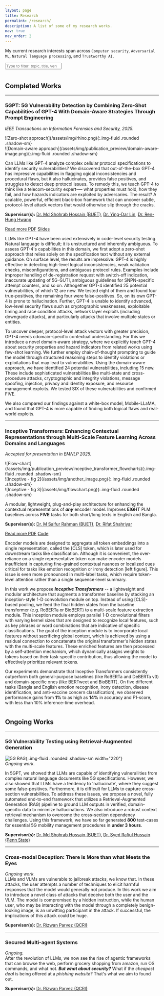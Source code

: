 ```yaml
---
layout: page
title: Research
permalink: /research/
description: A list of some of my research works.
nav: true
nav_order: 2
---
```


<!-- minimal HTML only for type-to-filter -->
My current research interests span across `Computer security`, `Adversarial ML`, `Natural language processing`, and `Trustworthy AI`.


<input id="research-search" class="form-control list-search" type="search" placeholder="Type to filter: topic, title, venue, year, supervisor…" />




<p style="margin-top:3em;"></p>


## Completed Works

---

### 5GPT: 5G Vulnerability Detection by Combining Zero-Shot Capabilities of GPT-4 With Domain-Aware Strategies Through Prompt Engineering
*IEEE Transactions on Information Forensics and Security, 2025.*  

<div class="row g-2 my-2">
  <div class="col-12 col-md-6 col-lg-4">
    ![Zero-shot approach](/assets/img/rhino.png){:.img-fluid .rounded .shadow-sm}
  </div>
  <!-- Add/remove blocks as needed -->
  <div class="col-12 col-md-6 col-lg-4">
    ![Domain-aware approach](/assets/img/publication_preview/domain-aware-image.png){:.img-fluid .rounded .shadow-sm}
  </div>
</div>


Can LLMs like GPT-4 analyze complex cellular protocol specifications to identify security vulnerabilities? We discovered that out-of-the-box GPT-4 has impressive capabilities in flagging ogical inconsistencies and procedural flaws, but it also hallucinates, provides false positives, and struggles to detect deep protocol issues. To remedy this, we teach GPT-4 to think like a telecom-security expert-— what properties must hold, how they fail, and how hazards indicators are exploited by adversaries. The result? A scalable, powerful, efficient black-box framework that can uncover subtle, protocol-level attack vectors that would otherwise slip through the cracks.

**Supervisor(s):** [Dr. Md Shohrab Hossain (BUET)](https://cse.buet.ac.bd/faculty/faculty_detail/mshohrabhossain), [Dr. Ying-Dar Lin](https://speed.cs.nycu.edu.tw/~ydlin/), [Dr. Ren-Hung Hwang](https://rhhwang.csie.io/English/index.html)



<!-- Button row: Read more + PDF + Code SIDE BY SIDE -->
<div class="d-flex flex-wrap gap-2 my-2" role="group" aria-label="5gpt links">
  <a class="btn btn-outline-secondary" data-bs-toggle="collapse" href="#more-5gpt" role="button" aria-expanded="false" aria-controls="more-5gpt">
    Read more
  </a>
  <a class="btn btn-outline-secondary" href="/assets/pdf/5GPT_final.pdf" target="_blank" rel="noopener">PDF</a>
  <a class="btn btn-outline-secondary" href="/assets/pdf/5GPT_presentation.pdf" target="_blank" rel="noopener">Slides</a>
</div>


<!-- Collapsible extra text; uses a unique id -->
<div class="collapse mt-2" id="more-5gpt">
  <div markdown="1">

LLMs like GPT-4 have been used extensively in code-level security testing. Natural language is difficult; it is unstructured and inherently ambiguous. To assess GPT-4's capabilities in this domain, we first adopt a zero-shot approach that relies solely on the specification text without any external guidance. On surface level, the results are impressive: GPT-4 is highly effective in detecting high-level logical inconsistencies, weak validation checks, misconfigurations, and ambiguous protocol rules. Examples include improper handling of de-registration request with switch-off indication, inaccurate updating of 5G-GUTI, ambiguous guidelines for SNPN-specific attempt counters, and so on. Althogether GPT-4 identified 25 potential vulnerabilities, of which 12 are new. We tested eight of them and found four true-positives, the remaining four were false-positives. So, on its own GPT-4 is prone to hallucination. Further, GPT-4 is unable to identify advanced, low-level security flaws such as cryptographic weaknesses, exploitable timing and race condition attacks, network layer exploits (including downgrade attacks), and particularly attacks that involve multiple states or entities. 

To uncover deeper, protocol-level attack vectors with greater precision, GPT-4 needs cdomain-specific contextual understanding. For this we introduce a novel domain-aware strategy, where we explicitly teach GPT-4 about security properties and hazard indicators from related works using few-shot learning. We further employ chain-of-thought
prompting to guide the model through structured reasoning steps to identify violations or exploitations that may lead to vulnerabilities. Using the domain-aware approach, we have identified 24 potential vulnerabilities, including 15 new. These include sophisticated vulnerabilities like multi-state and cross-procedure attacks, cryptographic and integrity violations, message spoofing, injection, privacy and identity exposure, and resource management exploits. We tested SIX of these vulnerabilities and confirmed FIVE.

We also compared our findings against a white-box model, Mobile-LLaMA, and found that GPT-4 is more capable of finding both logical flaws and real-world exploits.

  </div>
</div>


---

### Inceptive Transformers: Enhancing Contextual Representations through Multi-Scale Feature Learning Across Domains and Languages
*Accepted for presentation in EMNLP 2025.*

<!-- Image gallery (multiple images, responsive). 
     Option A: no fixed widths, all scale to container -->
<div class="row g-2 my-2">
  <div class="col-12 col-md-6 col-lg-4">
    ![Flow-chart](/assets/img/publication_preview/inceptive_transformer_flowcharts){:.img-fluid .rounded .shadow-sm}
  </div>
  <!-- Add/remove blocks as needed -->
  <div class="col-12 col-md-6 col-lg-4">
    ![Inceptive - fig 2](/assets/img/another_image.png){:.img-fluid .rounded .shadow-sm}
  </div>
  <div class="col-12 col-md-6 col-lg-4">
    ![Inceptive - fig 3](/assets/img/flowchart.png){:.img-fluid .rounded .shadow-sm}
  </div>
</div>

<!-- If you prefer per-image width control, 
     replace any image above with e.g.:
     ![Alt](/assets/img/flowchart.png){:.img-fluid .rounded .shadow-sm width="420"} -->

A modular, lightweight, plug-and-play architecture for enhancing the contextual representations of _**any**_ encoder model. Improves **EIGHT** PLM baselines across **FIVE** tasks for both short/long texts in English and Bangla.

**Supervisor(s):** [Dr. M Saifur Rahman (BUET)](https://cse.buet.ac.bd/faculty/faculty_detail/mrahman), [Dr. Rifat Shahriyar](https://cse.buet.ac.bd/faculty/faculty_detail/rifat)

<!-- Button row: Read more + PDF + Code SIDE BY SIDE -->
<div class="d-flex flex-wrap gap-2 my-2" role="group" aria-label="inceptive links">
  <a class="btn btn-outline-secondary" data-bs-toggle="collapse" href="#more-inceptive" role="button" aria-expanded="false" aria-controls="more-inceptive">
    Read more
  </a>
  <a class="btn btn-outline-secondary" href="/assets/pdf/5GPT_final.pdf" target="_blank" rel="noopener">PDF</a>
  <a class="btn btn-outline-secondary" href="https://github.com/asif-shahriar11/inceptive-transformer" target="_blank" rel="noopener">Code</a>
</div>

<!-- Collapsible extra text; uses a unique id -->
<div class="collapse mt-2" id="more-inceptive">
  <div markdown="1">

Encoder models are designed to aggregate all token embeddings into a single representation, called the \[CLS\] token, which is later used for downstream tasks like classification. Although it is convenient, the over-reliance on a single representative token can make encoder models insufficient in capturing fine-grained contextual nuances or localized cues critical for tasks like emotion recognition or irony detection \[left figure\]. This issue is even more pronounced in multi-label tasks, which require token-level attention rather than a single sequence-level summary.

In this work we propose _**Inceptive Transformers**_ -- a lightweight and modular architecture that augments a transformer baseline by stacking an inception-style 1-D convolution module on top. Instead of using \[CLS\]-based pooling, we feed the final hidden states from the baseline transformer (e.g. RoBERTa or BioBERT) to a multi-scale feature extraction module. This inception module employs parallel 1-D convolutional filters with varying kernel sizes that are designed to recognize local features, such as key phrases or word combinations that are indicative of specific classifications. The goal of the inception module is to incorporate local features without sacrificing global context, which is achieved by using a residual connection to concatenate the original transformer's hidden states with the multi-scale features. These enriched features are then processed by a self-attention mechanism, which dynamically assigns weights to tokens based on their task-specific contribution, thus allowing the model to effectively prioritize relevant tokens. 

Our experiments demonstrate that Inceptive Transformers consistently outperform both general-purpose baselines (like RoBERTa and DeBERTa v3) and domain-specific ones (like BERTweet and BioBERT). On five different tasks (Bangla and English emotion recognition, irony detection, disease identification, and anti-vaccine concern classification), we observed performance gains from **1%** to as high as **14%** in accuracy and F1-score, with less than 10% inference-time overhead.

  </div>
</div>


<p style="margin-top:3em;"></p>


## Ongoing Works
---

### 5G Vulnerability Testing using Retrieval-Augmented Generation
![5G RAG](rhino.png ){:.img-fluid .rounded .shadow-sm width="220"}  
*Ongoing work.*  

In 5GPT, we showed that LLMs are capable of identifying vulnerailities from complex natural language documents like 5G specifications. However, we also showed that LLMs have a tendency to 'hallucinate', where they suggest some false-positives. Furthermore, it is difficult for LLMs to capture cross-section vulnerabilities. To address these issues, we propose a novel, fully automated end-to-end framework that utilizes a Retrieval-Augmented Generation (RAG) pipeline to ground LLM outputs in verified, domain-specific data to minimize hallucinations. We also introduce a robust context retrieval mechanism to overcome the cross-section dependency challenges. Using this framework, we have so far generated **800** test-cases for essential 5G mobility management procedures in **under 3 hours**.

**Supervisor(s):** [Dr. Md Shohrab Hossain (BUET)](https://cse.buet.ac.bd/faculty/faculty_detail/mshohrabhossain), [Dr. Syed Rafiul Hussain (Penn State)](https://syed-rafiul-hussain.github.io/)


---

### Cross-modal Deception: There is More than what Meets the Eyes
*Ongoing work.*  
LLMs and VLMs are vulnerable to jailbreak attacks, we know that. In these attacks, the user attempts a number of techniques to elicit harmful responses that the model would generally not produce. In this work we aim to introduce a novel class of attacks that deceive both the user and the VLM. The model is compromised by a hidden instruction, while the human user, who may be interacting with the model through a completely benign-looking image, is an unwitting participant in the attack. If successful, the implications of this attack could be huge.

**Supervisor(s):** [Dr. Rizwan Parvez (QCRI)](https://elmi.hbku.edu.qa/en/persons/md-rizwan-parvez)


---

### Secured Multi-agent Systems
*Ongoing.*  
After the revolution of LLMs, we now see the rise of agentic frameworks that can browse the web, perform grocery shopping from amazon, run OS commands, and what not. _**But what about security?**_ What if the _cheapest deal_ is being offered at a _phishing website?_ That's what we aim to found out.

**Supervisor(s):** [Dr. Rizwan Parvez (QCRI)](https://elmi.hbku.edu.qa/en/persons/md-rizwan-parvez)







<!-- tiny filter script: scans text; no extra deps -->
<script>
(function () {
  const box = document.getElementById('research-search');
  if (!box) return;
  const items = Array.from(document.querySelectorAll('h3, h4, h5, p, li, strong, em'));
  function hay() {
    return (items.map(n => n.textContent).join(' ') || '').toLowerCase();
  }
  let cache = hay();
  function filter() {
    const q = box.value.trim().toLowerCase();
    if (!q) { document.body.classList.remove('filtering'); [...document.querySelectorAll('section, article, div')]; }
    const blocks = Array.from(document.querySelectorAll('h3, h4, h5')).map(h => h.closest('section, article, div'));
    blocks.forEach(b => {
      const txt = (b.textContent || '').toLowerCase();
      b.style.display = (!q || txt.includes(q)) ? '' : 'none';
    });
  }
  box.addEventListener('input', filter);
})();
</script>



<!-- Toggle "Read more" <-> "Show less" on collapse buttons -->
<script>
document.querySelectorAll('[data-bs-toggle="collapse"]').forEach(btn => {
  btn.addEventListener('click', () => {
    const target = document.querySelector(btn.getAttribute('href'));
    if (!target) return;
    target.addEventListener('shown.bs.collapse', () => btn.textContent = 'Show less');
    target.addEventListener('hidden.bs.collapse', () => btn.textContent = 'Read more');
  });
});
</script>

